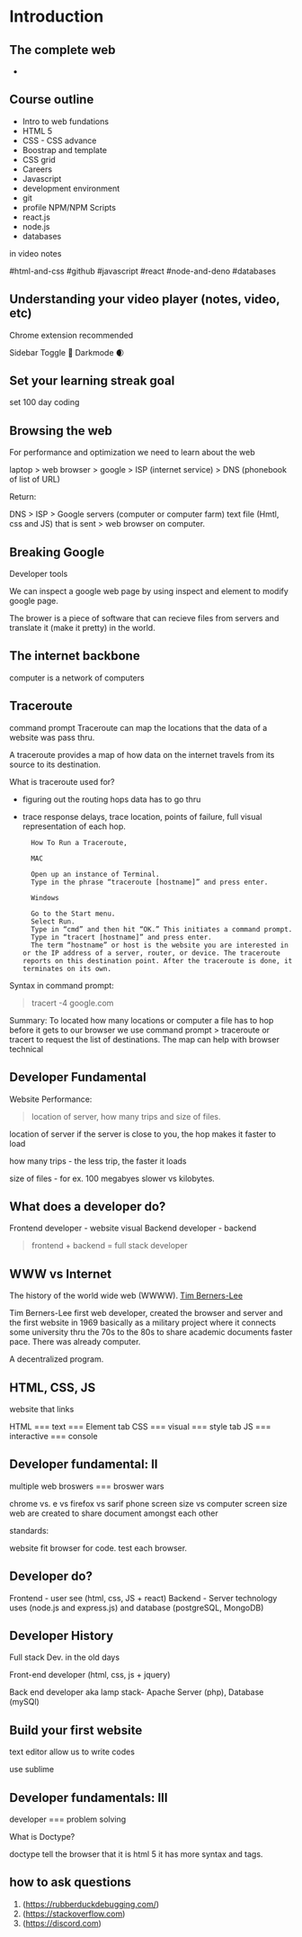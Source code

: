 # Introduction

## The complete web

*

## Course outline

* Intro to web fundations
* HTML 5
* CSS - CSS advance
* Boostrap and template
* CSS grid
* Careers 
* Javascript
* development environment
* git 
* profile NPM/NPM Scripts
* react.js
* node.js
* databases

in video notes 

#html-and-css
#github
#javascript
#react
#node-and-deno
#databases

## Understanding your video player (notes, video, etc)

Chrome extension recommended 

Sidebar Toggle 🚄
Darkmode 🌒


## Set your learning streak goal

set 100 day coding

## Browsing the web

For performance and optimization we need to learn about the web

laptop > web browser > google > ISP (internet service) > DNS (phonebook of list of URL)

Return: 

DNS > ISP > Google servers (computer or computer farm) text file (Hmtl, css and JS) that is sent  > web browser on computer. 

## Breaking Google 

Developer tools

We can inspect a google web page by using inspect and element to modify google page. 

The brower is a piece of software that can recieve files from servers and translate it (make it pretty) in the world. 

## The internet backbone

computer is a network of computers

## Traceroute 
command prompt
Traceroute can map the locations that the data of a website was pass thru. 


A traceroute provides a map of how data on the internet travels from its source to its destination.

What is traceroute used for? 

* figuring out the routing hops data has to go thru

* trace response delays, trace location, points of failure, full visual representation of each hop.

        How To Run a Traceroute,

        MAC

        Open up an instance of Terminal.
        Type in the phrase “traceroute [hostname]” and press enter.

        Windows

        Go to the Start menu.
        Select Run.
        Type in “cmd” and then hit “OK.” This initiates a command prompt.
        Type in “tracert [hostname]” and press enter.
        The term “hostname” or host is the website you are interested in or the IP address of a server, router, or device. The traceroute reports on this destination point. After the traceroute is done, it terminates on its own.

Syntax in command prompt: 
> tracert -4 google.com


Summary: To located how many locations or computer a file has to hop before it gets to our browser we use command prompt > traceroute or tracert to request the list of destinations. The map can help with browser technical 

## Developer Fundamental

Website Performance: 
> location of server, how many trips and size of files.

location of server if the server is close to you, the hop  makes it faster to load

how many trips - the less trip, the faster it loads

size of files - for ex. 100 megabyes slower vs kilobytes. 

## What does a developer do? 

Frontend developer - website visual
Backend developer - backend 
> frontend + backend = full stack developer

## WWW vs Internet

The history of the world wide web (WWWW). 
[Tim Berners-Lee](/img/tim.png)

Tim Berners-Lee first web developer, created the browser and server and the first website in 1969 basically as a military project where it connects some university thru the 70s to the 80s to share academic documents faster pace. There was already computer. 

A decentralized program. 

## HTML, CSS, JS

website that links

HTML === text === Element tab
CSS === visual === style tab
JS === interactive === console

## Developer fundamental: II

multiple web broswers === broswer wars

chrome vs. e vs firefox vs sarif
phone screen size vs computer screen size
web are created to share document amongst each other

standards: 

website fit browser for code. 
test each browser. 


## Developer do? 

Frontend - user see (html, css, JS + react)
Backend - Server technology uses (node.js and express.js) and database (postgreSQL, MongoDB)


## Developer History 

Full stack Dev. in the old days

Front-end developer (html, css, js + jquery)

Back end developer aka lamp stack- Apache Server (php), Database (mySQl)

## Build your first website


text editor allow us to write codes

use sublime

## Developer fundamentals: III

developer === problem solving

What is Doctype? 

doctype tell the browser that it is html 5 it has more syntax and tags. 

## how to ask questions

1. (https://rubberduckdebugging.com/)
2. (https://stackoverflow.com)
3. (https://discord.com)